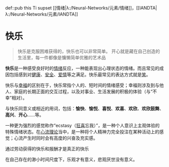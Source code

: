 def::pub this Ti supset [[情绪|λ:/Neural-Networks/元素/情绪]]，[[IANDTA|λ:/Neural-Networks/元素/IANDTA]] 


# 快乐
> 快乐是克服困难获得的，快乐也可以非常简单。
> 开心就是藏在自己创造的生活里，每一件都像是慵懒简单优雅的艺术品

**快乐**是一种感受良好时的[情绪](https://zh.wikipedia.org/wiki/%E6%83%85%E7%B7%92 "情绪")反应，一种能表现出心理状态的情绪。而且常见的成因包括感到对[健康](https://zh.wikipedia.org/wiki/%E5%81%A5%E5%BA%B7 "健康")、[安全](https://zh.wikipedia.org/wiki/%E5%AE%89%E5%85%A8 "安全")、[爱情](https://zh.wikipedia.org/wiki/%E6%84%9B%E6%83%85 "爱情")等之满足。快乐最常见的表达方式就是[笑](https://zh.wikipedia.org/wiki/%E7%AC%91 "笑")。

快乐与[幸福](https://zh.wikipedia.org/wiki/%E5%B9%B8%E7%A6%8F "幸福")的区别在于，快乐常指个人的、短时间的情绪感受；幸福则涉及到与他人、家庭的长期正面的交互过程，以及对事业、生活发展的积极的体验（与“不幸”相对）。

与快乐同意义或相近的用词，包括：**愉快**、**愉悦**、**喜悦**、**欢喜**、**欢欣**、**欢欣鼓舞**、**高兴**、**开心**……等。

一种更为强烈的感觉称作“ecstasy（[狂喜](https://zh.wikipedia.org/wiki/%E7%8B%82%E5%96%9C_(%E6%83%85%E7%B7%92) "狂喜 (情绪)")忘我）”，是一种个人意识上主观体验的特殊情绪状态。在[心流理论](https://zh.wikipedia.org/wiki/%E5%BF%83%E6%B5%81%E7%90%86%E8%AB%96 "心流理论")当中，是一种将个人精神力完全投注在某种活动上的感觉；心流产生时同时会有高度的兴奋及充实感。


通过劳动获得的快乐和报酬才是真正的快乐


在自己存在的渺小时间尺度下，乐观才有意义，悲观厌世没有意义。